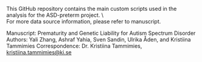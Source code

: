 This GitHub repository contains the main custom scripts used in the analysis for the ASD-preterm project.  \  
For more data source information, please refer to manuscript.

Manuscript: Prematurity and Genetic Liability for Autism Spectrum Disorder
Authors: Yali Zhang, Ashraf Yahia, Sven Sandin, Ulrika Åden, and Kristiina Tammimies
Correspondence: Dr. Kristiina Tammimies, kristiina.tammimies@ki.se
